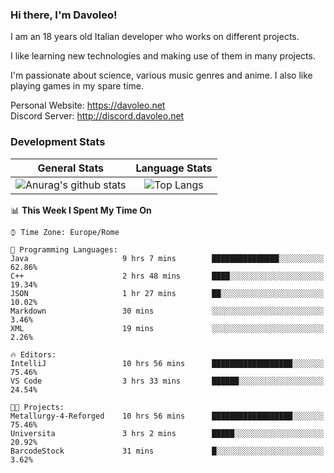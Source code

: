 ### Hi there, I'm Davoleo!

I am an 18 years old Italian developer who works on different projects.

I like learning new technologies and making use of them in many projects.

I'm passionate about science, various music genres and anime.
I also like playing games in my spare time.

Personal Website: https://davoleo.net <br>
Discord Server: http://discord.davoleo.net

### Development Stats

General Stats             |  Language Stats
:-------------------------:|:-------------------------:
![Anurag's github stats](https://github-readme-stats.vercel.app/api?username=Davoleo&count_private=true&show_icons=true&theme=tokyonight)  |  ![Top Langs](https://github-readme-stats.vercel.app/api/top-langs/?username=Davoleo&theme=tokyonight&layout=compact)



<!--START_SECTION:waka-->
📊 **This Week I Spent My Time On** 

```text
⌚︎ Time Zone: Europe/Rome

💬 Programming Languages: 
Java                     9 hrs 7 mins        ███████████████░░░░░░░░░░   62.86% 
C++                      2 hrs 48 mins       ████░░░░░░░░░░░░░░░░░░░░░   19.34% 
JSON                     1 hr 27 mins        ██░░░░░░░░░░░░░░░░░░░░░░░   10.02% 
Markdown                 30 mins             ░░░░░░░░░░░░░░░░░░░░░░░░░   3.46% 
XML                      19 mins             ░░░░░░░░░░░░░░░░░░░░░░░░░   2.26%

🔥 Editors: 
IntelliJ                 10 hrs 56 mins      ██████████████████░░░░░░░   75.46% 
VS Code                  3 hrs 33 mins       ██████░░░░░░░░░░░░░░░░░░░   24.54%

🐱‍💻 Projects: 
Metallurgy-4-Reforged    10 hrs 56 mins      ██████████████████░░░░░░░   75.46% 
Universita               3 hrs 2 mins        █████░░░░░░░░░░░░░░░░░░░░   20.92% 
BarcodeStock             31 mins             █░░░░░░░░░░░░░░░░░░░░░░░░   3.62%

```


<!--END_SECTION:waka-->

<!--
**Davoleo/Davoleo** is a ✨ _special_ ✨ repository because its `README.md` (this file) appears on your GitHub profile.

https://gist.github.com/Davoleo/43516c64c8169e24dc2571c34713863b

Here are some ideas to get you started:

- 🔭 I’m currently working on ...
- 🌱 I’m currently learning ...
- 👯 I’m looking to collaborate on ...
- 🤔 I’m looking for help with ...
- 💬 Ask me about ...
- 📫 How to reach me: ...
- 😄 Pronouns: ...
- ⚡ Fun fact: ...
-->
